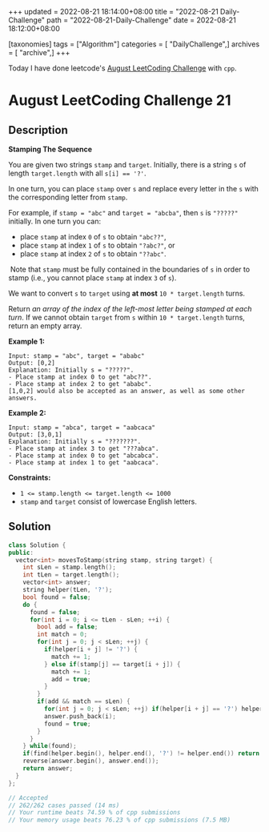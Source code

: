 +++
updated = 2022-08-21 18:14:00+08:00
title = "2022-08-21 Daily-Challenge"
path = "2022-08-21-Daily-Challenge"
date = 2022-08-21 18:12:00+08:00

[taxonomies]
tags = ["Algorithm"]
categories = [ "DailyChallenge",]
archives = [ "archive",]
+++

Today I have done leetcode's [August LeetCoding Challenge](https://leetcode.com/problems/stamping-the-sequence/) with `cpp`.

<!-- more -->

# August LeetCoding Challenge 21

## Description

**Stamping The Sequence**

You are given two strings `stamp` and `target`. Initially, there is a string `s` of length `target.length` with all `s[i] == '?'`.

In one turn, you can place `stamp` over `s` and replace every letter in the `s` with the corresponding letter from `stamp`.

For example, if `stamp = "abc"` and `target = "abcba"`, then `s` is `"?????"` initially. In one turn you can: 	

- place `stamp` at index `0` of `s` to obtain `"abc??"`,
- place `stamp` at index `1` of `s` to obtain `"?abc?"`, or
- place `stamp` at index `2` of `s` to obtain `"??abc"`.

​	Note that `stamp` must be fully contained in the boundaries of `s` in order to stamp (i.e., you cannot place `stamp` at index `3` of `s`).

We want to convert `s` to `target` using **at most** `10 * target.length` turns.

Return *an array of the index of the left-most letter being stamped at each turn*. If we cannot obtain `target` from `s` within `10 * target.length` turns, return an empty array.

 

**Example 1:**

```
Input: stamp = "abc", target = "ababc"
Output: [0,2]
Explanation: Initially s = "?????".
- Place stamp at index 0 to get "abc??".
- Place stamp at index 2 to get "ababc".
[1,0,2] would also be accepted as an answer, as well as some other answers.
```

**Example 2:**

```
Input: stamp = "abca", target = "aabcaca"
Output: [3,0,1]
Explanation: Initially s = "???????".
- Place stamp at index 3 to get "???abca".
- Place stamp at index 0 to get "abcabca".
- Place stamp at index 1 to get "aabcaca".
```

 

**Constraints:**

- `1 <= stamp.length <= target.length <= 1000`
- `stamp` and `target` consist of lowercase English letters.

## Solution

``` cpp
class Solution {
public:
  vector<int> movesToStamp(string stamp, string target) {
    int sLen = stamp.length();
    int tLen = target.length();
    vector<int> answer;
    string helper(tLen, '?');
    bool found = false;
    do {
      found = false;
      for(int i = 0; i <= tLen - sLen; ++i) {
        bool add = false;
        int match = 0;
        for(int j = 0; j < sLen; ++j) {
          if(helper[i + j] != '?') {
            match += 1;
          } else if(stamp[j] == target[i + j]) {
            match += 1;
            add = true;
          }
        }
        if(add && match == sLen) {
          for(int j = 0; j < sLen; ++j) if(helper[i + j] == '?') helper[i + j] = stamp[j];
          answer.push_back(i);
          found = true;
        }
      }
    } while(found);
    if(find(helper.begin(), helper.end(), '?') != helper.end()) return {};
    reverse(answer.begin(), answer.end());
    return answer;
  }
};

// Accepted
// 262/262 cases passed (14 ms)
// Your runtime beats 74.59 % of cpp submissions
// Your memory usage beats 76.23 % of cpp submissions (7.5 MB)
```
